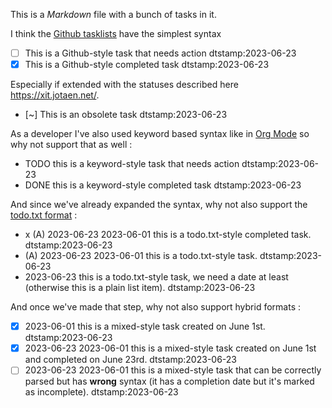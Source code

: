 This is a _Markdown_ file with a bunch of tasks in it.

I think the [Github tasklists](https://docs.github.com/en/issues/tracking-your-work-with-issues/about-tasklists) have the simplest syntax 

- [ ] This is a Github-style task that needs action dtstamp:2023-06-23
- [x] This is a Github-style completed task dtstamp:2023-06-23

Especially if extended with the statuses described here https://xit.jotaen.net/.

- [~] This is an obsolete task dtstamp:2023-06-23

As a developer I've also used keyword based syntax like in [Org Mode](https://orgmode.org/manual/TODO-Items.html) so why not support that as well :

- TODO this is a keyword-style task that needs action dtstamp:2023-06-23
- DONE this is a keyword-style completed task dtstamp:2023-06-23

And since we've already expanded the syntax, why not also support the [todo.txt format](https://github.com/todotxt/todo.txt) :

- x (A) 2023-06-23 2023-06-01 this is a todo.txt-style completed task. dtstamp:2023-06-23
- (A) 2023-06-23 2023-06-01 this is a todo.txt-style task. dtstamp:2023-06-23
- 2023-06-23 this is a todo.txt-style task, we need a date at least (otherwise this is a plain list item). dtstamp:2023-06-23

And once we've made that step, why not also support hybrid formats :

- [x] 2023-06-01 this is a mixed-style task created on June 1st. dtstamp:2023-06-23
- [x] 2023-06-23 2023-06-01 this is a mixed-style task created on June 1st and completed on June 23rd. dtstamp:2023-06-23
- [ ] 2023-06-23 2023-06-01 this is a mixed-style task that can be correctly parsed but has **wrong** syntax (it has a completion date but it's marked as incomplete). dtstamp:2023-06-23

